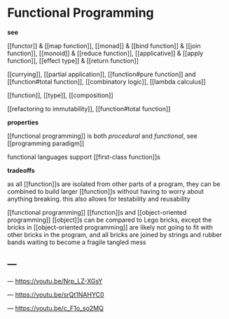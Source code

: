 # Functional Programming

**see**

[[functor]] & [[map function]], [[monad]] & [[bind function]] & [[join function]], [[monoid]] & [[reduce function]], [[applicative]] & [[apply function]], [[effect type]] & [[return function]]

[[currying]], [[partial application]], [[function#pure function]] and [[function#total function]], [[combinatory logic]], [[lambda calculus]]

[[function]], [[type]], [[composition]]

[[refactoring to immutability]], [[function#total function]]

**properties**

[[functional programming]] is both _procedural_ and _functional_, see [[programming paradigm]]

functional languages support [[first-class function]]s

**tradeoffs**

as all [[function]]s are isolated from other parts of a program, they can be combined to build larger [[function]]s without having to worry about anything breaking. this also allows for testability and reusability

[[functional programming]] [[function]]s and [[object-oriented programming]] [[object]]s can be compared to Lego bricks, except the bricks in [[object-oriented programming]] are likely not going to fit with other bricks in the program, and all bricks are joined by strings and rubber bands waiting to become a fragile tangled mess

## &mdash;

&mdash; <https://youtu.be/Nrp_LZ-XGsY>

&mdash; <https://youtu.be/srQt1NAHYC0>

&mdash; <https://youtu.be/c_F1o_so2MQ>
